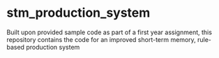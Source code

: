 # stm_production_system
Built upon provided sample code as part of a first year assignment, this repository contains the code for an improved short-term memory, rule-based production system
